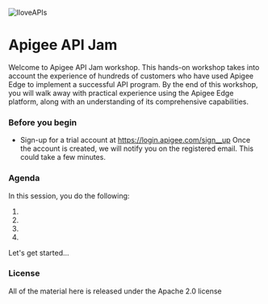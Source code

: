 ![IloveAPIs](https://live-hl-apigeecom.devportal.apigee.com/sites/default/files/2017-12/API_City_01_595X360_White_SubtitleCities.png)

# Apigee API Jam 
Welcome to Apigee API Jam workshop. This hands-on workshop takes into account the experience of hundreds of customers who have used Apigee Edge to implement a successful API program. By the end of this workshop, you will walk away with practical experience using the Apigee Edge platform, along with an understanding of its comprehensive capabilities.

### Before you begin
- Sign-up for a trial account at https://login.apigee.com/sign__up Once the account is created, we will notify you on the registered email. This could take a few minutes.

### Agenda

In this session, you do the following:

1. 
2. 
3. 
4. 

Let's get started... 

### License
All of the material here is released under the Apache 2.0 license
